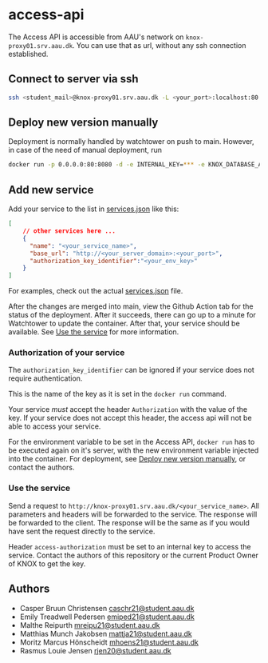 # access-api

The Access API is accessible from AAU's network on `knox-proxy01.srv.aau.dk`. You can use that as url, without any ssh connection established.

## Connect to server via ssh

```bash
ssh <student_mail>@knox-proxy01.srv.aau.dk -L <your_port>:localhost:80
```

## Deploy new version manually

Deployment is normally handled by watchtower on push to main. However, in case of the need of manual deployment, run

```bash
docker run -p 0.0.0.0:80:8080 -d -e INTERNAL_KEY=*** -e KNOX_DATABASE_AUTHORIZATION=*** -e API_SECRET=*** ghcr.io/knox-aau/access-api:main
```

## Add new service

Add your service to the list in [services.json](https://github.com/Knox-AAU/access-api/blob/main/services.json) like this:

```json
[
    // other services here ...
    {
      "name": "<your_service_name>",
      "base_url": "http://<your_server_domain>:<your_port>",
      "authorization_key_identifier":"<your_env_key>"
    }
]
```

For examples, check out the actual [services.json](https://github.com/Knox-AAU/access-api/blob/main/services.json) file.

After the changes are merged into main, view the Github Action tab for the status of the deployment. After it succeeds, there can go up to a minute for Watchtower to update the container. After that, your service should be available. See [Use the service](#use-the-service) for more information.

### Authorization of your service

The `authorization_key_identifier` can be ignored if your service does not require authentication. 

This is the name of the key as it is set in the `docker run` command.

Your service *must* accept the header `Authorization` with the value of the key. If your service does not accept this header, the access api will not be able to access your service.

For the environment variable to be set in the Access API, `docker run` has to be executed again on it's server, with the new environment variable injected into the container. For deployment, see [Deploy new version manually](#deploy-new-version-manually), or contact the authors.

### Use the service

Send a request to `http://knox-proxy01.srv.aau.dk/<your_service_name>`. All parameters and headers will be forwarded to the service. The response will be forwarded to the client. The response will be the same as if you would have sent the request directly to the service.

Header `access-authorization` must be set to an internal key to access the service. Contact the authors of this repository or the current Product Owner of KNOX to get the key.

## Authors

- Casper Bruun Christensen <caschr21@student.aau.dk>
- Emily Treadwell Pedersen <emiped21@student.aau.dk>
- Malthe Reipurth <mreipu21@student.aau.dk>
- Matthias Munch Jakobsen <mattja21@student.aau.dk>
- Moritz Marcus Hönscheidt <mhoens21@student.aau.dk>
- Rasmus Louie Jensen <rjen20@student.aau.dk>
